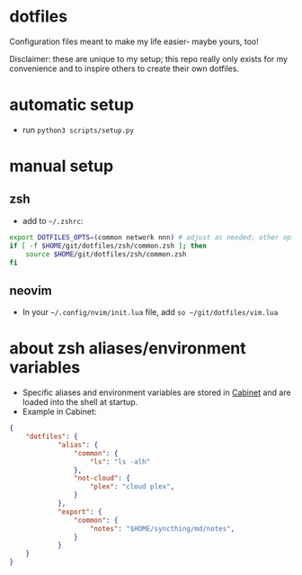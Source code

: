 # dotfiles

Configuration files meant to make my life easier- maybe yours, too!

Disclaimer: these are unique to my setup; this repo really only exists for my convenience and to inspire others to create their own dotfiles.

# automatic setup

- run `python3 scripts/setup.py`

# manual setup

## zsh
- add to `~/.zshrc`:
```bash
export DOTFILES_OPTS=(common network nnn) # adjust as needed; other options: not-cloud, nnn, network, phone
if [ -f $HOME/git/dotfiles/zsh/common.zsh ]; then
    source $HOME/git/dotfiles/zsh/common.zsh
fi
```

## neovim
- In your `~/.config/nvim/init.lua` file, add `so ~/git/dotfiles/vim.lua`

# about zsh aliases/environment variables
- Specific aliases and environment variables are stored in [Cabinet](https://www.github.com/tylerjwoodfin/cabinet) and are loaded into the shell at startup.
- Example in Cabinet:
```json
{
    "dotfiles": {
            "alias": {
                "common": {
                    "ls": "ls -alh"
                },
                "not-cloud": {
                    "plex": "cloud plex",
                }
            },
            "export": {
                "common": {
                    "notes": "$HOME/syncthing/md/notes",
                }
            }
    }
}
```